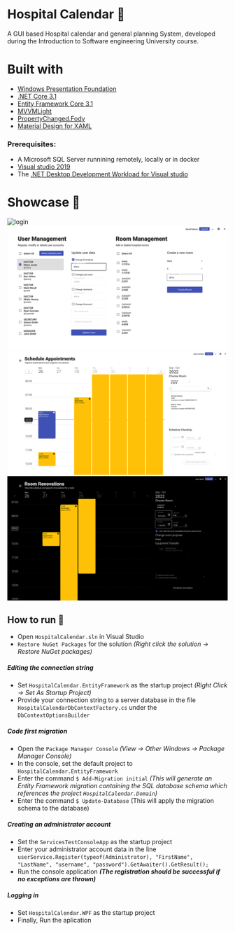 # Hospital Calendar 🏥

A GUI based Hospital calendar and general planning System, developed during the Introduction to Software engineering University course.

# Built with
- [Windows Presentation Foundation](https://docs.microsoft.com/en-us/dotnet/framework/wpf/getting-started/introduction-to-wpf-in-vs)
- [.NET Core 3.1](https://dotnet.microsoft.com/download)
- [Entity Framework Core 3.1](https://docs.microsoft.com/en-us/ef/core/get-started/install/)
- [MVVMLight](https://www.nuget.org/packages/MvvmLightLibsStd10)
- [PropertyChanged.Fody](https://www.nuget.org/packages/PropertyChanged.Fody/)
- [Material Design for XAML](https://github.com/MaterialDesignInXAML/MaterialDesignInXamlToolkit)

### Prerequisites:
- A Microsoft SQL Server runnining remotely, locally or in docker
- [Visual studio 2019](https://visualstudio.microsoft.com/vs/)
- The [.NET Desktop Development Workload for Visual studio](https://visualstudio.microsoft.com/vs/features/net-development/)

# Showcase 📸
![login](/images/login.png)
![admin](/images/admin.png)
![doctor](/images/doctor.png)
![manager](/images/manager.png)

## How to run 🚀

- Open `HospitalCalendar.sln` in Visual Studio
- `Restore NuGet Packages` for the solution *(Right click the solution -> Restore NuGet packages)*

##### Editing the connection string
- Set `HospitalCalendar.EntityFramework` as the startup project *(Right Click -> Set As Startup Project)*
- Provide your connection string to a server database in the file `HospitalCalendarDbContextFactory.cs` under the `DbContextOptionsBuilder`

##### Code first migration

- Open the `Package Manager Console` *(View -> Other Windows -> Package Manager Console)*
- In the console, set the default project to `HospitalCalendar.EntityFramework`
- Enter the command `$ Add-Migration initial` *(This will generate an Entity Framework migration containing the SQL database schema which references the project `HospitalCalendar.Domain`)*
- Enter the command `$ Update-Database` (This will apply the migration schema to the database)

##### Creating an administrator account
- Set the `ServicesTestConsoleApp` as the startup project
- Enter your administrator account data in the line `userService.Register(typeof(Administrator), "FirstName", "LastName", "username", "password").GetAwaiter().GetResult();`
- Run the console application ***(The registration should be successful if no exceptions are thrown)***

##### Logging in
- Set `HospitalCalendar.WPF` as the startup project
- Finally, Run the aplication
